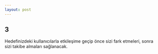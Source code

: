 ```yaml
---
layout: post
---
```



## 3 

Hedefinizdeki kullanıcılarla etkileşime geçip önce sizi fark etmeleri, sonra sizi takibe almaları sağlanacak.